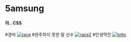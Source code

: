 # 5amsung
#### 아.. CSS    

#경마
[![race](https://k.kakaocdn.net/dn/bAAXRf/btrQZzL4tHz/kJDXWM1KCSG3Rk17jzw0e0/img.gif)](https://ldh-6019.tistory.com/420)
#완주하지 못한 말 선수 
[![race2](https://k.kakaocdn.net/dn/crwGs6/btrQ8JgwCTk/Izs3UiezpQx2KFPpRLlfSK/img.gif)](https://ldh-6019.tistory.com/426)
#인생역전 
[![lotto](https://k.kakaocdn.net/dn/vQHw2/btrQ4ap6OPg/jkMrHiJc6XcIR0E8CxNK91/img.gif)](https://ldh-6019.tistory.com/294)




